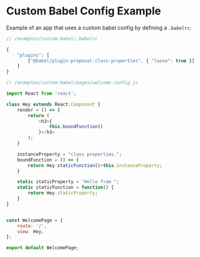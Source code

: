 <!---






    WARNING, READ THIS.
    This is a computed file. Do not edit.
    Edit `/examples/custom-babel/readme.template.md` instead.












    WARNING, READ THIS.
    This is a computed file. Do not edit.
    Edit `/examples/custom-babel/readme.template.md` instead.












    WARNING, READ THIS.
    This is a computed file. Do not edit.
    Edit `/examples/custom-babel/readme.template.md` instead.












    WARNING, READ THIS.
    This is a computed file. Do not edit.
    Edit `/examples/custom-babel/readme.template.md` instead.












    WARNING, READ THIS.
    This is a computed file. Do not edit.
    Edit `/examples/custom-babel/readme.template.md` instead.






-->
# Custom Babel Config Example

Example of an app that uses a custom babel config by defining a `.babelrc`:

~~~js
// /examples/custom-babel/.babelrc

{
    "plugins": [
        ["@babel/plugin-proposal-class-properties", { "loose": true }]
    ]
}
~~~

~~~js
// /examples/custom-babel/pages/welcome.config.js

import React from 'react';

class Hey extends React.Component {
    render = () => {
        return (
            <h3>{
                this.boundFunction()
            }</h3>
        );
    }

    instanceProperty = "class properties.";
    boundFunction = () => {
        return Hey.staticFunction()+this.instanceProperty;
    }

    static staticProperty = "Hello from ";
    static staticFunction = function() {
        return Hey.staticProperty;
    }
}


const WelcomePage = {
    route: '/',
    view: Hey,
};

export default WelcomePage;
~~~

<!---






    WARNING, READ THIS.
    This is a computed file. Do not edit.
    Edit `/examples/custom-babel/readme.template.md` instead.












    WARNING, READ THIS.
    This is a computed file. Do not edit.
    Edit `/examples/custom-babel/readme.template.md` instead.












    WARNING, READ THIS.
    This is a computed file. Do not edit.
    Edit `/examples/custom-babel/readme.template.md` instead.












    WARNING, READ THIS.
    This is a computed file. Do not edit.
    Edit `/examples/custom-babel/readme.template.md` instead.












    WARNING, READ THIS.
    This is a computed file. Do not edit.
    Edit `/examples/custom-babel/readme.template.md` instead.






-->
